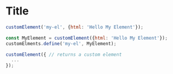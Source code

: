 # Title


```javascript
customElement('my-el', {html: 'Hello My Element'});
```

```javascript
const MyElement = customElement({html: 'Hello My Element'});
customElments.define('my-el', MyElement);
```

```javascript
customElement({ // returns a custom element
  ... 
});
```